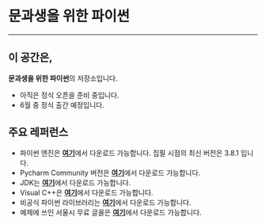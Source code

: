 # 문과생을 위한 파이썬
-------

## 이 공간은,
**문과생을 위한 파이썬**의 저장소입니다.
- 아직은 정식 오픈을 준비 중입니다.
- 6월 중 정식 출간 예정입니다.
## 주요 레퍼런스
- 파이썬 엔진은 [**여기**][python]에서 다운로드 가능합니다. 집필 시점의 최신 버전은 3.8.1 입니다.
- Pycharm Community 버전은 [**여기**][pycharm]에서 다운로드 가능합니다.
- JDK는 [**여기**][jdk]에서 다운로드 가능합니다.
- Visual C++은 [**여기**][vc]에서 다운로드 가능합니다.
- 비공식 파이썬 라이브러리는 [**여기**][unofficial]에서 다운로드 가능합니다.
- 예제에 쓰인 서울시 무료 글꼴은 [**여기**][seoul_font]에서 다운로드 가능합니다.

[python]: https://www.python.org/downloads/
[pycharm]: https://www.jetbrains.com/ko-kr/pycharm
[jdk]: https://www.oracle.com/java/technologies/javase-jdk13-downloads.html
[vc]: https://visualstudio.microsoft.com/ko/vs/older-downloads/
[unofficial]: https://www.lfd.uci.edu/~gohlke/pythonlibs/
[seoul_font]: https://www.seoul.go.kr/seoul/font.do
